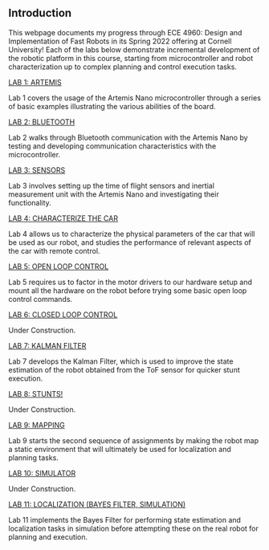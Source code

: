 <head>
		<title>ECE 4960 - Fast Robots, Aparajito Saha</title>
		<link rel="shortcut icon" type="image/png" href="./images/fastrobot.png">
        	<link rel="icon" type="image/png" href="./images/fastrobot.png">
</head>

## Introduction
This webpage documents my progress through ECE 4960: Design and Implementation of Fast Robots in its Spring 2022 offering at Cornell University! Each of the labs below demonstrate incremental development of the robotic platform in this course, starting from microcontroller and robot characterization up to complex planning and control execution tasks.

[LAB 1: ARTEMIS](./lab1.html)

Lab 1 covers the usage of the Artemis Nano microcontroller through a series of basic examples illustrating the various abilities of the board.

[LAB 2: BLUETOOTH](./lab2.html)

Lab 2 walks through Bluetooth communication with the Artemis Nano by testing and developing communication characteristics with the microcontroller.

[LAB 3: SENSORS](./lab3.html)

Lab 3 involves setting up the time of flight sensors and inertial measurement unit with the Artemis Nano and investigating their functionality.

[LAB 4: CHARACTERIZE THE CAR](./lab4.html)

Lab 4 allows us to characterize the physical parameters of the car that will be used as our robot, and studies the performance of relevant aspects of the car with remote control.


[LAB 5: OPEN LOOP CONTROL](./lab5.html)

Lab 5 requires us to factor in the motor drivers to our hardware setup and mount all the hardware on the robot before trying some basic open loop control commands.

[LAB 6: CLOSED LOOP CONTROL](./lab6.html)

Under Construction.

[LAB 7: KALMAN FILTER](./lab7.html)

Lab 7 develops the Kalman Filter, which is used to improve the state estimation of the robot obtained from the ToF sensor for quicker stunt execution.

[LAB 8: STUNTS!](./lab8.html)

Under Construction.

[LAB 9: MAPPING](./lab9.html)

Lab 9 starts the second sequence of assignments by making the robot map a static environment that will ultimately be used for localization and planning tasks.

[LAB 10: SIMULATOR](./lab10.html)

Under Construction.

[LAB 11: LOCALIZATION (BAYES FILTER, SIMULATION)](./lab11.html)

Lab 11 implements the Bayes Filter for performing state estimation and localization tasks in simulation before attempting these on the real robot for planning and execution.
